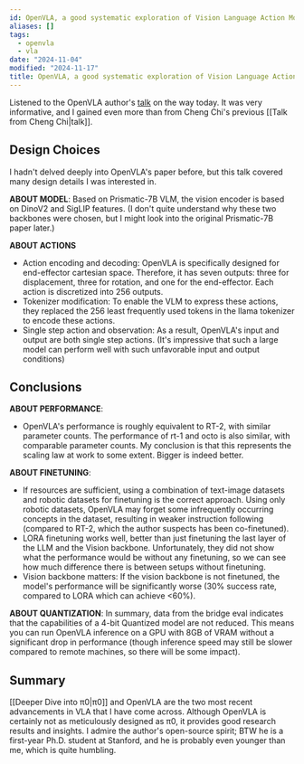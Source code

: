 ```yaml
---
id: OpenVLA, a good systematic exploration of Vision Language Action Models
aliases: []
tags:
  - openvla
  - vla
date: "2024-11-04"
modified: "2024-11-17"
title: OpenVLA, a good systematic exploration of Vision Language Action Models
---
```


Listened to the OpenVLA author's [talk](https://www.bilibili.com/video/BV13zpQemEdo/) on the way today. It was very informative, and I gained even more than from Cheng Chi's previous [[Talk from Cheng Chi|talk]].

## Design Choices

I hadn't delved deeply into OpenVLA's paper before, but this talk covered many design details I was interested in.

**ABOUT MODEL**: Based on Prismatic-7B VLM, the vision encoder is based on DinoV2 and SigLIP features. (I don't quite understand why these two backbones were chosen, but I might look into the original Prismatic-7B paper later.)

**ABOUT ACTIONS**

- Action encoding and decoding: OpenVLA is specifically designed for end-effector cartesian space. Therefore, it has seven outputs: three for displacement, three for rotation, and one for the end-effector. Each action is discretized into 256 outputs.
- Tokenizer modification: To enable the VLM to express these actions, they replaced the 256 least frequently used tokens in the llama tokenizer to encode these actions.
- Single step action and observation: As a result, OpenVLA's input and output are both single step actions. (It's impressive that such a large model can perform well with such unfavorable input and output conditions)

<!-- Why these two models? -->

## Conclusions

**ABOUT PERFORMANCE**:

- OpenVLA's performance is roughly equivalent to RT-2, with similar parameter counts. The performance of rt-1 and octo is also similar, with comparable parameter counts. My conclusion is that this represents the scaling law at work to some extent. Bigger is indeed better.

**ABOUT FINETUNING**:

- If resources are sufficient, using a combination of text-image datasets and robotic datasets for finetuning is the correct approach. Using only robotic datasets, OpenVLA may forget some infrequently occurring concepts in the dataset, resulting in weaker instruction following (compared to RT-2, which the author suspects has been co-finetuned).
- LORA finetuning works well, better than just finetuning the last layer of the LLM and the Vision backbone. Unfortunately, they did not show what the performance would be without any finetuning, so we can see how much difference there is between setups without finetuning.
- Vision backbone matters: If the vision backbone is not finetuned, the model's performance will be significantly worse (30% success rate, compared to LORA which can achieve <60%).

**ABOUT QUANTIZATION**: In summary, data from the bridge eval indicates that the capabilities of a 4-bit Quantized model are not reduced. This means you can run OpenVLA inference on a GPU with 8GB of VRAM without a significant drop in performance (though inference speed may still be slower compared to remote machines, so there will be some impact).

## Summary

[[Deeper Dive into π0|π0]] and OpenVLA are the two most recent advancements in VLA that I have come across. Although OpenVLA is certainly not as meticulously designed as π0, it provides good research results and insights. I admire the author's open-source spirit; BTW he is a first-year Ph.D. student at Stanford, and he is probably even younger than me, which is quite humbling.
